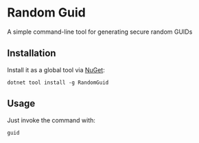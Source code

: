 # Random Guid

A simple command-line tool for generating secure random GUIDs

## Installation

Install it as a global tool via [NuGet](https://www.nuget.org/packages/RandomGuid):

    dotnet tool install -g RandomGuid

## Usage

Just invoke the command with:

    guid
